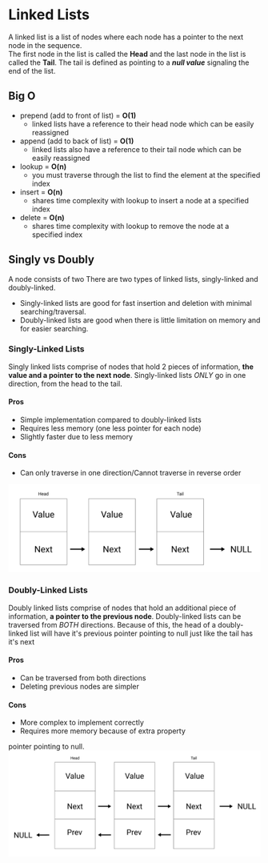 # Linked Lists
A linked list is a list of nodes where each node has a pointer to the next node in the sequence.\
The first node in the list is called the __Head__ and the last node in the list is called the __Tail__. The tail is defined as pointing to a ___null value___ signaling the end of the list.


<!-- 
## Why linked lists?
Compared to arrays, insertion and deletion in this data structure has a better time complexity. Arrays require the shifting of indices when an element is inserted or deleted causing these functions to be O(n).  -->


## Big O
* prepend (add to front of list) = __O(1)__
  * linked lists have a reference to their head node which can be easily reassigned
* append (add to back of list) = __O(1)__
  * linked lists also have a reference to their tail node which can be easily reassigned
* lookup = __O(n)__
  * you must traverse through the list to find the element at the specified index
* insert = __O(n)__
  * shares time complexity with lookup to insert a node at a specified index
* delete = __O(n)__
  * shares time complexity with lookup to remove the node at a specified index


## Singly vs Doubly
A node consists of two There are two types of linked lists, singly-linked and doubly-linked.
* Singly-linked lists are good for fast insertion and deletion with minimal searching/traversal.
* Doubly-linked lists are good when there is little limitation on memory and for easier searching.


### Singly-Linked Lists
Singly linked lists comprise of nodes that hold 2 pieces of information, __the value and a pointer to the next node__. Singly-linked lists _ONLY_ go in one direction, from the head to the tail.

#### Pros
* Simple implementation compared to doubly-linked lists
* Requires less memory (one less pointer for each node)
* Slightly faster due to less memory

#### Cons
* Can only traverse in one direction/Cannot traverse in reverse order

![](./images/singly.png)


### Doubly-Linked Lists
Doubly linked lists comprise of nodes that hold an additional piece of information, __a pointer to the previous node__. Doubly-linked lists can be traversed from _BOTH_ directions. Because of this, the head of a doubly-linked list will have it's previous pointer pointing to null just like the tail has it's next 

#### Pros
* Can be traversed from both directions
* Deleting previous nodes are simpler

#### Cons
* More complex to implement correctly
* Requires more memory because of extra property

pointer pointing to null.
![](./images/doubly.png)

